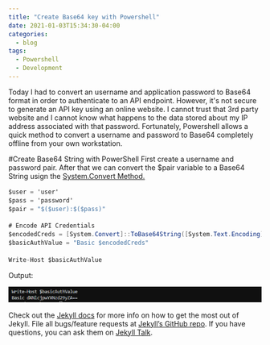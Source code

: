 ```yaml
---
title: "Create Base64 key with Powershell"
date: 2021-01-03T15:34:30-04:00
categories:
  - blog
tags:
  - Powershell
  - Development
---
```


Today I had to convert an username and application password to Base64 format in order to authenticate to an API endpoint. However, it's not secure to generate an API key using an online website. I cannot trust that 3rd party website and I cannot know what happens to the data stored about my IP address associated with that password. Fortunately, Powershell allows a quick method to convert a username and password to Base64 completely offline from your own workstation.

#Create Base64 String with PowerShell
First create a username and password pair. After that we can convert the $pair variable to a Base64 String usign the [System.Convert Method.](https://docs.microsoft.com/en-us/dotnet/api/system.convert.tobase64string?view=net-5.0)
```c#
$user = 'user'
$pass = 'password'
$pair = "$($user):$($pass)"

# Encode API Credentials
$encodedCreds = [System.Convert]::ToBase64String([System.Text.Encoding]::ASCII.GetBytes($pair))
$basicAuthValue = "Basic $encodedCreds"

Write-Host $basicAuthValue
```

Output:

![Output](/assets/images/api_creds.png)

Check out the [Jekyll docs][jekyll-docs] for more info on how to get the most out of Jekyll. File all bugs/feature requests at [Jekyll’s GitHub repo][jekyll-gh]. If you have questions, you can ask them on [Jekyll Talk][jekyll-talk].

[jekyll-docs]: https://jekyllrb.com/docs/home
[jekyll-gh]:   https://github.com/jekyll/jekyll
[jekyll-talk]: https://talk.jekyllrb.com/
